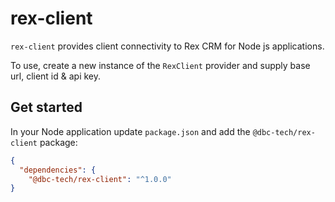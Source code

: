# rex-client

`rex-client` provides client connectivity to Rex CRM for Node js applications.

To use, create a new instance of the `RexClient` provider and supply base url, client id & api key.

## Get started

In your Node application update `package.json` and add the `@dbc-tech/rex-client` package:

```json
{
  "dependencies": {
    "@dbc-tech/rex-client": "^1.0.0"
}
```
